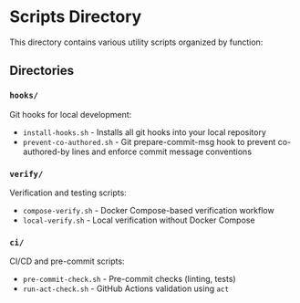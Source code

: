 # Scripts Directory

This directory contains various utility scripts organized by function:

## Directories

### `hooks/`
Git hooks for local development:
- `install-hooks.sh` - Installs all git hooks into your local repository
- `prevent-co-authored.sh` - Git prepare-commit-msg hook to prevent co-authored-by lines and enforce commit message conventions

### `verify/`
Verification and testing scripts:
- `compose-verify.sh` - Docker Compose-based verification workflow
- `local-verify.sh` - Local verification without Docker Compose

### `ci/`
CI/CD and pre-commit scripts:
- `pre-commit-check.sh` - Pre-commit checks (linting, tests)
- `run-act-check.sh` - GitHub Actions validation using `act`